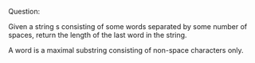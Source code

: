 Question:

Given a string s consisting of some words separated by some number of spaces, return the length of the last word in the string.

A word is a maximal substring consisting of non-space characters only.
